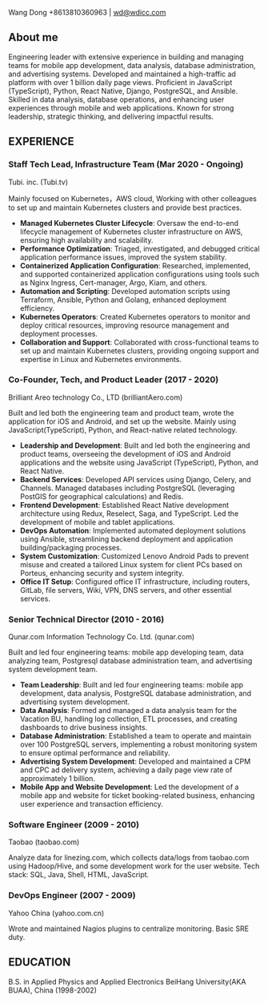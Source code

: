 Wang Dong
+8613810360963 | wd@wdicc.com

## About me

Engineering leader with extensive experience in building and managing teams for mobile app development, data analysis, database administration, and advertising systems. Developed and maintained a high-traffic ad platform with over 1 billion daily page views. Proficient in JavaScript (TypeScript), Python, React Native, Django, PostgreSQL, and Ansible. Skilled in data analysis, database operations, and enhancing user experiences through mobile and web applications. Known for strong leadership, strategic thinking, and delivering impactful results.

## EXPERIENCE

### Staff Tech Lead, Infrastructure Team (Mar 2020 - Ongoing)

Tubi. inc. (Tubi.tv)

Mainly focused on Kubernetes，AWS cloud, Working with other colleagues to set up and maintain Kubernetes clusters and provide best practices. 
- **Managed Kubernetes Cluster Lifecycle**: Oversaw the end-to-end lifecycle management of Kubernetes cluster infrastructure on AWS, ensuring high availability and scalability.
- **Performance Optimization**: Triaged, investigated, and debugged critical application performance issues, improved the system stability.
- **Containerized Application Configuration**: Researched, implemented, and supported containerized application configurations using tools such as Nginx Ingress, Cert-manager, Argo, Kiam, and others.
- **Automation and Scripting**: Developed automation scripts using Terraform, Ansible, Python and Golang, enhanced deployment efficiency.
- **Kubernetes Operators**: Created Kubernetes operators to monitor and deploy critical resources, improving resource management and deployment processes.
- **Collaboration and Support**: Collaborated with cross-functional teams to set up and maintain Kubernetes clusters, providing ongoing support and expertise in Linux and Kubernetes environments.

### Co-Founder, Tech, and Product Leader (2017 - 2020)

Brilliant Areo technology Co., LTD (brilliantAero.com)

Built and led both the engineering team and product team, wrote the application for iOS and Android, and set up the website. Mainly using JavaScript(TypeScript), Python, and React-native related technology.

- **Leadership and Development**: Built and led both the engineering and product teams, overseeing the development of iOS and Android applications and the website using JavaScript (TypeScript), Python, and React Native.
- **Backend Services**: Developed API services using Django, Celery, and Channels. Managed databases including PostgreSQL (leveraging PostGIS for geographical calculations) and Redis.
- **Frontend Development**: Established React Native development architecture using Redux, Reselect, Saga, and TypeScript. Led the development of mobile and tablet applications.
- **DevOps Automation**: Implemented automated deployment solutions using Ansible, streamlining backend deployment and application building/packaging processes.
- **System Customization**: Customized Lenovo Android Pads to prevent misuse and created a tailored Linux system for client PCs based on Porteus, enhancing security and system integrity.
- **Office IT Setup**: Configured office IT infrastructure, including routers, GitLab, file servers, Wiki, VPN, DNS servers, and other essential services.

### Senior Technical Director (2010 - 2016)

Qunar.com Information Technology Co. Ltd. (qunar.com)

Built and led four engineering teams: mobile app developing team, data analyzing team, Postgresql database administration team, and advertising system development team.

- **Team Leadership**: Built and led four engineering teams: mobile app development, data analysis, PostgreSQL database administration, and advertising system development.
- **Data Analysis**: Formed and managed a data analysis team for the Vacation BU, handling log collection, ETL processes, and creating dashboards to drive business insights.
- **Database Administration**: Established a team to operate and maintain over 100 PostgreSQL servers, implementing a robust monitoring system to ensure optimal performance and reliability.
- **Advertising System Development**: Developed and maintained a CPM and CPC ad delivery system, achieving a daily page view rate of approximately 1 billion.
- **Mobile App and Website Development**: Led the development of a mobile app and website for ticket booking-related business, enhancing user experience and transaction efficiency.

### Software Engineer (2009 - 2010)

Taobao (taobao.com)

Analyze data for linezing.com, which collects data/logs from taobao.com using Hadoop/Hive, and some development work for the user website. Tech stack: SQL, Java, Shell, HTML, JavaScript.

### DevOps Engineer (2007 - 2009)

Yahoo China (yahoo.com.cn)

Wrote and maintained Nagios plugins to centralize monitoring. Basic SRE duty.

## EDUCATION

B.S. in Applied Physics and Applied Electronics
BeiHang University(AKA BUAA), China (1998-2002)
